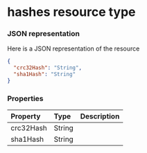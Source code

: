 # hashes resource type



### JSON representation

Here is a JSON representation of the resource

```json
{
  "crc32Hash": "String",
  "sha1Hash": "String"
}

```
### Properties
| Property	   | Type	|Description|
|:---------------|:--------|:----------|
|crc32Hash|String||
|sha1Hash|String||

<!-- uuid: d0ac1c63-9f3d-4581-b437-290013f7f193\n2015-10-09 15:15:44 UTC -->